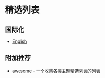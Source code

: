 # 精选列表

## 国际化

- [English](./README.md)

## 附加推荐

- [awesome](https://github.com/sindresorhus/awesome) - 一个收集各类主题精选列表的列表
